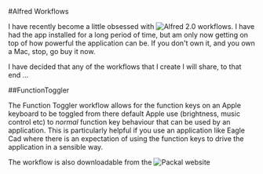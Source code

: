 #Alfred Workflows

I have recently become a little obsessed with ![Alfred 2.0](http://www.alfredapp.com/) workflows. I have had the app installed for a long period of time, but am only now getting on top of how powerful the application can be. If you don't own it, and you own a Mac, stop, go buy it now.

I have decided that any of the workflows that I create I will share, to that end ...

##FunctionToggler

The Function Toggler workflow allows for the function keys on an Apple keyboard to be toggled from there default Apple use (brightness, music control etc) to *normal* function key behaviour that can be used by an application. This is particularly helpful if you use an application like Eagle Cad where there is an expectation of using the function keys to drive the application in a sensible way.

The workflow is also downloadable from the ![Packal website](http://www.packal.org/workflow/toggle-function-keys)
